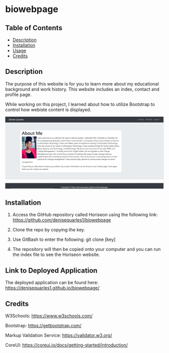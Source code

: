 # biowebpage
## Table of Contents
* [Description](#description)
* [Installation](#installation)
* [Usage](#usage)
* [Credits](#credits)

## Description
The purpose of this website is for you to learn more about my educational background and work history. This website includes an index, contact and profile page. <br>

 While working on this project, I learned about how to utilize Bootstrap to control how webiste content is displayed. <br>
 
 <img src="biowebpage.jpg"> 
 

## Installation
1. Access the GitHub repository called Horiseon using the following link: https://github.com/denisequarles1/biowebpage

2. Clone the repo by copying the key.

3. Use GitBash to enter the following: git clone [key]

4. The repository will then be copied onto your computer and you can run the index file to see the Horiseon website.

## Link to Deployed Application
The deployed application can be found here: https://denisequarles1.github.io/biowebpage/


## Credits
W3Schools: https://www.w3schools.com/

Bootstrap: https://getbootstrap.com/

Markup Validation Service: https://validator.w3.org/

CoreUI: https://coreui.io/docs/getting-started/introduction/

